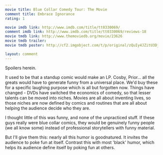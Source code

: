 ```yaml
---
movie title: Blue Collar Comedy Tour: The Movie
comment title: Embrace Ignorance
rating: 1

movie imdb link: http://www.imdb.com/title/tt0330069/
comment imdb link: http://www.imdb.com/title/tt0330069/reviews-18
movie tmdb link: http://www.themoviedb.org/movie/23626
movie tmdb trailer: 
movie tmdb poster: http://cf2.imgobject.com/t/p/original/zQuIy4JZitU3DjYGUTrAv1C7eJD.jpg

layout: comment
---
```


Spoilers herein.

It used to be that a standup comic would make an LP. Cosby, Prior... all the greats would  have to generate funny from a universal place. We'd buy these for a specific laughing  purpose which is all but forgotten now. Things have changed - DVDs have switched the  economics of comedy, so that lesser talents can be moved into niches. Movies are all about  inventing lives, so those niches are now defined by comics and routines that are all about  helping the audience decide who they are.

I thought little of this was funny, and none of the unpracticed stuff. If these guys really were  blue collar comics, they would be genuinely funny people (we all know some) instead of  professional storytellers with funny material.

But I'll give them this: nearly all this humor is goodnatured. It invites the audience to poke  fun at itself. Contrast this with most 'black' humor, which helps its audience define itself by  poking fun at others.